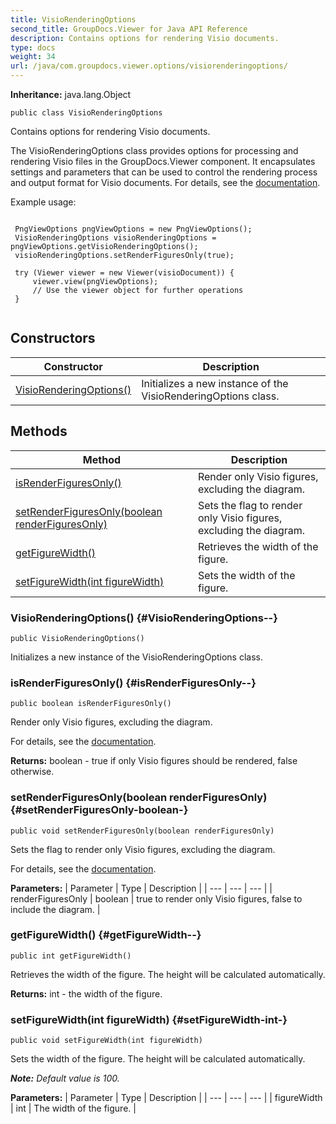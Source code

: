 ```yaml
---
title: VisioRenderingOptions
second_title: GroupDocs.Viewer for Java API Reference
description: Contains options for rendering Visio documents.
type: docs
weight: 34
url: /java/com.groupdocs.viewer.options/visiorenderingoptions/
---
```

**Inheritance:**
java.lang.Object
```
public class VisioRenderingOptions
```

Contains options for rendering Visio documents.

The VisioRenderingOptions class provides options for processing and rendering Visio files in the GroupDocs.Viewer component. It encapsulates settings and parameters that can be used to control the rendering process and output format for Visio documents. For details, see the [documentation][].

Example usage:

```

 PngViewOptions pngViewOptions = new PngViewOptions();
 VisioRenderingOptions visioRenderingOptions = pngViewOptions.getVisioRenderingOptions();
 visioRenderingOptions.setRenderFiguresOnly(true);

 try (Viewer viewer = new Viewer(visioDocument)) {
     viewer.view(pngViewOptions);
     // Use the viewer object for further operations
 }
 
```


[documentation]: https://docs.groupdocs.com/viewer/java/render-visio-documents/
## Constructors

| Constructor | Description |
| --- | --- |
| [VisioRenderingOptions()](#VisioRenderingOptions--) | Initializes a new instance of the  VisioRenderingOptions  class. |
## Methods

| Method | Description |
| --- | --- |
| [isRenderFiguresOnly()](#isRenderFiguresOnly--) | Render only Visio figures, excluding the diagram. |
| [setRenderFiguresOnly(boolean renderFiguresOnly)](#setRenderFiguresOnly-boolean-) | Sets the flag to render only Visio figures, excluding the diagram. |
| [getFigureWidth()](#getFigureWidth--) | Retrieves the width of the figure. |
| [setFigureWidth(int figureWidth)](#setFigureWidth-int-) | Sets the width of the figure. |
### VisioRenderingOptions() {#VisioRenderingOptions--}
```
public VisioRenderingOptions()
```


Initializes a new instance of the  VisioRenderingOptions  class.

### isRenderFiguresOnly() {#isRenderFiguresOnly--}
```
public boolean isRenderFiguresOnly()
```


Render only Visio figures, excluding the diagram.

For details, see the [documentation][].


[documentation]: https://docs.groupdocs.com/viewer/java/render-visio-documents/#render-only-diagram-shapes

**Returns:**
boolean -  true  if only Visio figures should be rendered,  false  otherwise.
### setRenderFiguresOnly(boolean renderFiguresOnly) {#setRenderFiguresOnly-boolean-}
```
public void setRenderFiguresOnly(boolean renderFiguresOnly)
```


Sets the flag to render only Visio figures, excluding the diagram.

For details, see the [documentation][].


[documentation]: https://docs.groupdocs.com/viewer/java/render-visio-documents/#render-only-diagram-shapes

**Parameters:**
| Parameter | Type | Description |
| --- | --- | --- |
| renderFiguresOnly | boolean |  true  to render only Visio figures,  false  to include the diagram. |

### getFigureWidth() {#getFigureWidth--}
```
public int getFigureWidth()
```


Retrieves the width of the figure. The height will be calculated automatically.

**Returns:**
int - the width of the figure.
### setFigureWidth(int figureWidth) {#setFigureWidth-int-}
```
public void setFigureWidth(int figureWidth)
```


Sets the width of the figure. The height will be calculated automatically.

***Note:** Default value is 100.*

**Parameters:**
| Parameter | Type | Description |
| --- | --- | --- |
| figureWidth | int | The width of the figure. |

